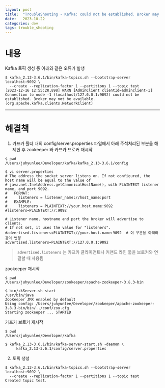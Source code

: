 ```yaml
---
layout: post
title:  "TroubleShooting - Kafka: could not be established. Broker may not be available."
date:   2023-10-22
categories: dev
tags: trouble_shooting
---
```


# 내용
Kafka 토픽 생성 중 아래와 같은 오류가 발생

```shell
$ kafka_2.13-3.6.1/bin/kafka-topics.sh --bootstrap-server localhost:9092 \
  --create --replication-factor 1 --partitions 1 --topic test
[2023-12-16 12:55:20,898] WARN [AdminClient clientId=adminclient-1] Connection to node -1 (localhost/127.0.0.1:9092) could not be established. Broker may not be available. (org.apache.kafka.clients.NetworkClient)
```

---

# 해결책

1) 카프카 폴더 내의 config/server.properties 파일에서 아래 주석처리된 부분을 해제한 후 zookeeper 와 카프카 브로커 재시작 

```shell
$ pwd
/Users/juhyunlee/Developer/kafka/kafka_2.13-3.6.1/config

$ vi server.properties
# The address the socket server listens on. If not configured, the host name will be equal to the value of
# java.net.InetAddress.getCanonicalHostName(), with PLAINTEXT listener name, and port 9092.
#   FORMAT:
#     listeners = listener_name://host_name:port
#   EXAMPLE:
#     listeners = PLAINTEXT://your.host.name:9092
#listeners=PLAINTEXT://:9092

# Listener name, hostname and port the broker will advertise to clients.
# If not set, it uses the value for "listeners".
#advertised.listeners=PLAINTEXT://your.host.name:9092  # 이 부분을 아래와 같이 변경
advertised.listeners=PLAINTEXT://127.0.0.1:9092
```

> `advertised.listeners` 는 카프카 클라이언트나 커맨드 라인 툴을 브로커와 연결할 때 사용됨

zookeeper 재시작
```shell
$ pwd
/Users/juhyunlee/Developer/zookeeper/apache-zookeeper-3.8.3-bin

$ bin/zkServer.sh start
/usr/bin/java
ZooKeeper JMX enabled by default
Using config: /Users/juhyunlee/Developer/zookeeper/apache-zookeeper-3.8.3-bin/bin/../conf/zoo.cfg
Starting zookeeper ... STARTED
```

카프카 브로커 재시작
```shell
$ pwd
/Users/juhyunlee/Developer/kafka

$ kafka_2.13-3.6.1/bin/kafka-server-start.sh -daemon \
     kafka_2.13-3.6.1/config/server.properties 
```

2) 토픽 생성

```shell
$ kafka_2.13-3.6.1/bin/kafka-topics.sh --bootstrap-server localhost:9092 \
  --create --replication-factor 1 --partitions 1 --topic test
Created topic test.
```